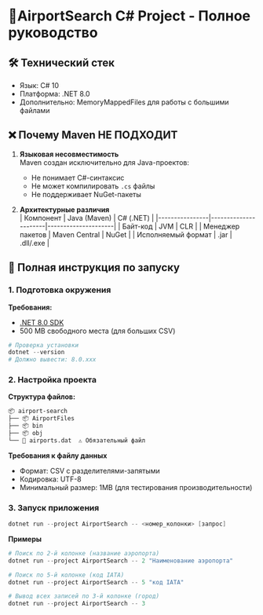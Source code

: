 # 🛫AirportSearch C# Project - Полное руководство

## 🛠 Технический стек
- Язык: C# 10
- Платформа: .NET 8.0
- Дополнительно: MemoryMappedFiles для работы с большими файлами

## ❌ Почему Maven НЕ ПОДХОДИТ
1. **Языковая несовместимость**  
   Maven создан исключительно для Java-проектов:
   - Не понимает C#-синтаксис
   - Не может компилировать `.cs` файлы
   - Не поддерживает NuGet-пакеты

2. **Архитектурные различия**  
   | Компонент       | Java (Maven)          | C# (.NET)            |
   |----------------|----------------------|---------------------|
   | Байт-код       | JVM                  | CLR                 |
   | Менеджер пакетов | Maven Central        | NuGet               |
   | Исполняемый формат | .jar              | .dll/.exe           |

## 🚀 Полная инструкция по запуску

### 1. Подготовка окружения
**Требования:**
- [.NET 8.0 SDK](https://dotnet.microsoft.com/download)
- 500 MB свободного места (для больших CSV)

```powershell
# Проверка установки
dotnet --version
# Должно вывести: 8.0.xxx
```
### 2. Настройка проекта

**Структура файлов:** 

```markdown
📦 airport-search
├── 📦 AirportFiles
├── 📦 bin
├── 📦 obj
└── 📄 airports.dat  ⚠️ Обязательный файл
```

**Требования к файлу данных** 
- Формат: CSV с разделителями-запятыми
- Кодировка: UTF-8
- Минимальный размер: 1MB (для тестирования производительности)

### 3. Запуск приложения
```powershell
dotnet run --project AirportSearch -- <номер_колонки> [запрос]
```
**Примеры** 
```powershell
# Поиск по 2-й колонке (название аэропорта)
dotnet run --project AirportSearch -- 2 "Наименование аэропорта"

# Поиск по 5-й колонке (код IATA)
dotnet run --project AirportSearch -- 5 "код IATA"

# Вывод всех записей по 3-й колонке (город)
dotnet run --project AirportSearch -- 3
```


